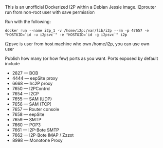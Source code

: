 This is an unofficial Dockerized I2P within a Debian Jessie image.
I2prouter run from non-root user with save permission

Run with the following:
````
docker run --name i2p_1 -v /home/i2p:/var/lib/i2p --rm -p 47657 -e "HOSTUID=`id -u i2psvc`" -e "HOSTGID=`id -g i2psvc`" i2p
````

i2psvc is user from host machine who own /home/i2p, you can use own user



Publish how many (or how few) ports as you want. Ports exposed by default include

* 2827 — BOB
* 4444 — eepSite proxy
* 6668 — Irc2P proxy
* 7650 — I2PControl
* 7654 — I2CP
* 7655 — SAM (UDP)
* 7656 — SAM (TCP)
* 7657 — Router console
* 7658 — eepSite
* 7659 — SMTP
* 7660 — POP3
* 7661 — I2P-Bote SMTP
* 7662 — I2P-Bote IMAP / Zzzot
* 8998 — Monotone Proxy


